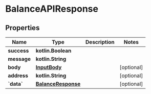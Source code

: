
# BalanceAPIResponse

## Properties
Name | Type | Description | Notes
------------ | ------------- | ------------- | -------------
**success** | **kotlin.Boolean** |  | 
**message** | **kotlin.String** |  | 
**body** | [**InputBody**](InputBody.md) |  |  [optional]
**address** | **kotlin.String** |  |  [optional]
**&#x60;data&#x60;** | [**BalanceResponse**](BalanceResponse.md) |  |  [optional]



